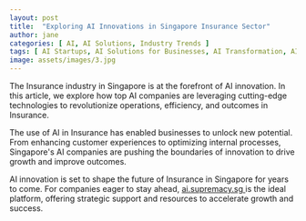 ```yaml
---
layout: post
title:  "Exploring AI Innovations in Singapore Insurance Sector"
author: jane
categories: [ AI, AI Solutions, Industry Trends ]
tags: [ AI Startups, AI Solutions for Businesses, AI Transformation, AI for Business ]
image: assets/images/3.jpg
---
```


The Insurance industry in Singapore is at the forefront of AI innovation. In this article, we explore how top AI companies are leveraging cutting-edge technologies to revolutionize operations, efficiency, and outcomes in Insurance.

The use of AI in Insurance has enabled businesses to unlock new potential. From enhancing customer experiences to optimizing internal processes, Singapore's AI companies are pushing the boundaries of innovation to drive growth and improve outcomes.

AI innovation is set to shape the future of Insurance in Singapore for years to come. For companies eager to stay ahead, <a href="https://ai.supremacy.sg" target="_blank"> ai.supremacy.sg </a> is the ideal platform, offering strategic support and resources to accelerate growth and success.
